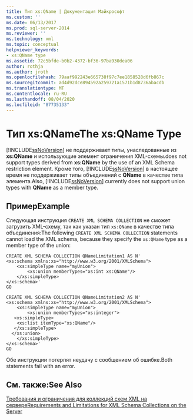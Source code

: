 ```yaml
---
title: Тип xs:QName | Документация Майкрософт
ms.custom: ''
ms.date: 06/13/2017
ms.prod: sql-server-2014
ms.reviewer: ''
ms.technology: xml
ms.topic: conceptual
helpviewer_keywords:
- xs:QName type
ms.assetid: 72c5bfde-b0b2-4372-bf36-97ba930dea06
author: rothja
ms.author: jroth
ms.openlocfilehash: 79aaf992243e665738f97c7ee1858528d6fb867c
ms.sourcegitcommit: ad4d92dce894592a259721a1571b1d8736abacdb
ms.translationtype: MT
ms.contentlocale: ru-RU
ms.lasthandoff: 08/04/2020
ms.locfileid: "87735133"
---
```

# <a name="the-xsqname-type"></a><span data-ttu-id="c565d-102">Тип xs:QName</span><span class="sxs-lookup"><span data-stu-id="c565d-102">The xs:QName Type</span></span>
  [!INCLUDE[ssNoVersion](../../includes/ssnoversion-md.md)] <span data-ttu-id="c565d-103">не поддерживает типы, унаследованные из **xs:QName** и использующие элемент ограничения XML-схемы.</span><span class="sxs-lookup"><span data-stu-id="c565d-103">does not support types derived from **xs:QName** by the use of an XML Schema restriction element.</span></span> <span data-ttu-id="c565d-104">Кроме того, [!INCLUDE[ssNoVersion](../../includes/ssnoversion-md.md)] в настоящее время не поддерживает типы объединений с **QName** в качестве типа элемента.</span><span class="sxs-lookup"><span data-stu-id="c565d-104">Also, [!INCLUDE[ssNoVersion](../../includes/ssnoversion-md.md)] currently does not support union types with **QName** as a member type.</span></span>  
  
## <a name="example"></a><span data-ttu-id="c565d-105">Пример</span><span class="sxs-lookup"><span data-stu-id="c565d-105">Example</span></span>  
 <span data-ttu-id="c565d-106">Следующая инструкция `CREATE XML SCHEMA COLLECTION` не сможет загрузить XML-схему, так как указан тип `xs:QName` в качестве типа объединения:</span><span class="sxs-lookup"><span data-stu-id="c565d-106">The following `CREATE XML SCHEMA COLLECTION` statements cannot load the XML schema, because they specify the `xs:QName` type as a member type of the union:</span></span>  
  
```  
CREATE XML SCHEMA COLLECTION QNameLimitation1 AS N'  
<xs:schema xmlns:xs="http://www.w3.org/2001/XMLSchema">  
    <xs:simpleType name="myUnion">  
        <xs:union memberTypes="xs:int xs:QName"/>  
    </xs:simpleType>  
</xs:schema>'  
GO  
  
CREATE XML SCHEMA COLLECTION QNameLimitation2 AS N'  
<xs:schema xmlns:xs="http://www.w3.org/2001/XMLSchema">  
    <xs:simpleType name="myUnion">  
        <xs:union memberTypes="xs:integer">  
   <xs:simpleType>  
    <xs:list itemType="xs:QName"/>  
   </xs:simpleType>  
  </xs:union>  
    </xs:simpleType>  
</xs:schema>'  
GO  
```  
  
 <span data-ttu-id="c565d-107">Обе инструкции потерпят неудачу с сообщением об ошибке.</span><span class="sxs-lookup"><span data-stu-id="c565d-107">Both statements fail with an error.</span></span>  
  
## <a name="see-also"></a><span data-ttu-id="c565d-108">См. также:</span><span class="sxs-lookup"><span data-stu-id="c565d-108">See Also</span></span>  
 [<span data-ttu-id="c565d-109">Требования и ограничения для коллекций схем XML на сервере</span><span class="sxs-lookup"><span data-stu-id="c565d-109">Requirements and Limitations for XML Schema Collections on the Server</span></span>](requirements-and-limitations-for-xml-schema-collections-on-the-server.md)  
  
  
